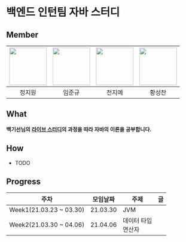 # 백엔드 인턴팀 자바 스터디

## Member

| [<img src="https://avatars.githubusercontent.com/Jivvon" width="100">](https://github.com/Jivvon)| [<img src="https://avatars.githubusercontent.com/Limm-jk" width="100">](https://github.com/Limm-jk) | [<img src="https://avatars.githubusercontent.com/Jeonjiyee" width="100">](https://github.com/Jeonjiyee) | [<img src="https://avatars.githubusercontent.com/plzprayme" width="100">](https://github.com/plzprayme) |
| :-----------------------------------: | :---------------------------------------: | :-------------------------------------: | :-------------------------------------: |
| 정지원 | 임준규 | 전지예 | 황성찬 |


## What

**백기선님의 [라이브 스터디](https://github.com/whiteship/live-study)의 과정을 따라 자바의 이론을 공부합니다.**

## How

* TODO
  

    
## Progress
| 주차 | 모임날짜 | 주제 | 글 |
|--|--|--|--|
| Week1(21.03.23 ~ 03.30) | 21.03.30 | JVM |  |
| Week2(21.03.30 ~ 04.06) | 21.04.06 | 데이터 타입 </br> 연산자| |
